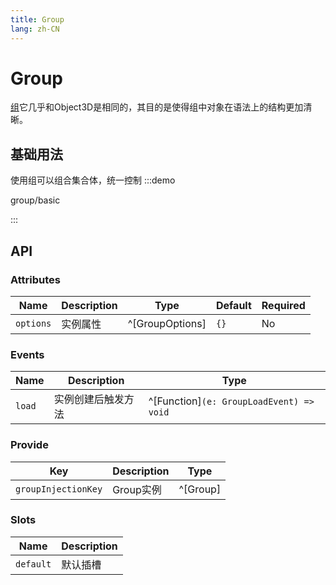 ```yaml
---
title: Group
lang: zh-CN
---
```


# Group

[组](https://threejs.org/docs/index.html?q=group#api/zh/objects/Group)它几乎和Object3D是相同的，其目的是使得组中对象在语法上的结构更加清晰。

## 基础用法
使用组可以组合集合体，统一控制
:::demo

group/basic

:::

## API

### Attributes

| Name      | Description | Type            | Default | Required |
| --------- | ----------- | --------------- | ------- | -------- |
| `options` | 实例属性    | ^[GroupOptions] | `{}`    | No       |


### Events

| Name   | Description        | Type                                     |
| ------ | ------------------ | ---------------------------------------- |
| `load` | 实例创建后触发方法 | ^[Function]`(e: GroupLoadEvent) => void` |

### Provide

| Key                 | Description | Type     |
| ------------------- | ----------- | -------- |
| `groupInjectionKey` | Group实例   | ^[Group] |

### Slots

| Name      | Description |
| --------- | ----------- |
| `default` | 默认插槽    |
